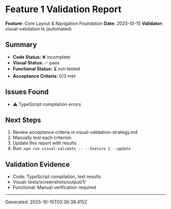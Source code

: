# Feature 1 Validation Report

**Feature:** Core Layout & Navigation Foundation
**Date:** 2025-10-15
**Validator:** visual-validation.ts (automated)

## Summary

- **Code Status:** ❌ incomplete
- **Visual Status:** ✅ pass
- **Functional Status:** ⏳ not-tested
- **Acceptance Criteria:** 0/3 met

## Issues Found

- ⚠️  TypeScript compilation errors

## Next Steps


1. Review acceptance criteria in visual-validation-strategy.md
2. Manually test each criterion
3. Update this report with results
4. Run: `npm run visual-validate -- --feature 1 --update`


## Validation Evidence

- Code: TypeScript compilation, test results
- Visual: tests/screenshots/output/1/
- Functional: Manual verification required

---
Generated: 2025-10-15T03:36:38.415Z
